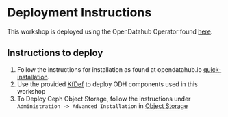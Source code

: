 # Deployment Instructions

This workshop  is deployed using the OpenDatahub Operator found [here](https://gitlab.com/opendatahub/opendatahub-operator).

## Instructions to deploy

1. Follow the instructions for installation as found at opendatahub.io [quick-installation](http://opendatahub.io/docs/getting-started/quick-installation.html).
1. Use the provided [KfDef](templates/data-engineering-workshop.kfdef.yaml) to deploy ODH components used in this workshop
1. To Deploy Ceph Object Storage, follow the instructions under `Administration -> Advanced Installation` in [Object Storage](http://opendatahub.io/docs/administration/advanced-installation/object-storage.html)
